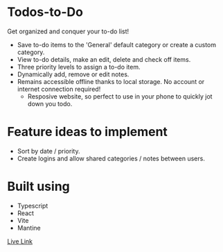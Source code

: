 # Todos-to-Do

Get organized and conquer your to-do list!

- Save to-do items to the 'General' default category or create a custom category.
- View to-do details, make an edit, delete and check off items.
- Three priority levels to assign a to-do item.
- Dynamically add, remove or edit notes.
- Remains accessible offline thanks to local storage. No account or internet connection required!
  - Resposive website, so perfect to use in your phone to quickly jot down you todo.

# Feature ideas to implement

- Sort by date / priority.
- Create logins and allow shared categories / notes between users.

# Built using

- Typescript
- React
- Vite
- Mantine

[Live Link](https://todos-to-do.rajesh-sv.dev/)

